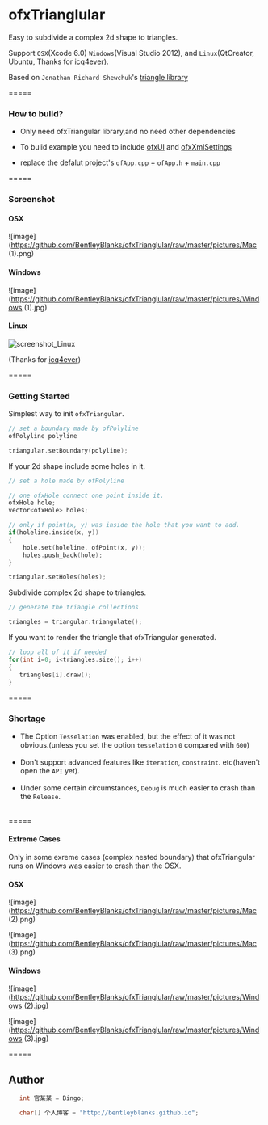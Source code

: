 # ofxTrianglular

Easy to subdivide a complex 2d shape to triangles.<br>

Support ```OSX```(Xcode 6.0) ```Windows```(Visual Studio 2012), and ```Linux```(QtCreator, Ubuntu, Thanks for [icq4ever](https://github.com/icq4ever)).<br>

Based on ```Jonathan Richard Shewchuk```'s [triangle library]( http://www.cs.cmu.edu/~quake/triangle.html)<br>

=====

### How to bulid?

* Only need ofxTriangular library,and no need other dependencies<br>


* To bulid example you need to include [ofxUI](https://github.com/rezaali/ofxUI) and [ofxXmlSettings](https://github.com/openframeworks/openFrameworks/tree/master/addons/ofxXmlSettings)<br>


* replace the defalut project's ```ofApp.cpp``` + ```ofApp.h``` + ```main.cpp```<br>

=====

### Screenshot

#### OSX

![image](https://github.com/BentleyBlanks/ofxTrianglular/raw/master/pictures/Mac (1).png)

#### Windows

![image](https://github.com/BentleyBlanks/ofxTrianglular/raw/master/pictures/Windows (1).jpg)

#### Linux

![screenshot_Linux](https://cloud.githubusercontent.com/assets/530796/12534737/160ac166-c2a9-11e5-8576-92796b94cf6b.png)

(Thanks for [icq4ever](https://github.com/icq4ever))

=====

### Getting Started

Simplest way to init ```ofxTriangular```.

``` c
// set a boundary made by ofPolyline
ofPolyline polyline

triangular.setBoundary(polyline);
```

If your 2d shape include some holes in it.

``` c
// set a hole made by ofPolyline

// one ofxHole connect one point inside it.
ofxHole hole;
vector<ofxHole> holes;

// only if point(x, y) was inside the hole that you want to add.
if(holeline.inside(x, y))
{
    hole.set(holeline, ofPoint(x, y));
    holes.push_back(hole);
}

triangular.setHoles(holes);
```

Subdivide complex 2d shape to triangles.

``` c
// generate the triangle collections

triangles = triangular.triangulate();
```

If you want to render the triangle that ofxTriangular generated.

``` c
// loop all of it if needed
for(int i=0; i<triangles.size(); i++)
{
   triangles[i].draw();
}
```

=====

### Shortage

* The Option ```Tesselation``` was enabled, but the effect of it was not obvious.(unless you set the option ```tesselation```  ```0``` compared with ```600```)<br><br>
* Don't support advanced features like ```iteration```, ```constraint```. etc(haven't open the ```API``` yet).<br><br>
* Under some certain circumstances, ```Debug``` is much easier to crash than the ```Release```.<br><br>

=====

#### Extreme Cases

Only in some exreme cases (complex nested boundary) that ofxTriangular runs on Windows was easier to crash than the OSX.

#### OSX

![image](https://github.com/BentleyBlanks/ofxTrianglular/raw/master/pictures/Mac (2).png)

![image](https://github.com/BentleyBlanks/ofxTrianglular/raw/master/pictures/Mac (3).png)

#### Windows

![image](https://github.com/BentleyBlanks/ofxTrianglular/raw/master/pictures/Windows (2).jpg)

![image](https://github.com/BentleyBlanks/ofxTrianglular/raw/master/pictures/Windows (3).jpg)



=====

## Author

``` c
   int 官某某 = Bingo;

   char[] 个人博客 = "http://bentleyblanks.github.io";
```